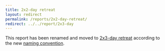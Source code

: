 ```yaml
---
title: 2x2-day retreat
layout: redirect
permalink: /reports/2x2-day-retreat/
redirect: ../../report/2x3-day
---
```


This report has been renamed and moved to [2x3-day retreat](/report/2x3-day) according to the new [naming convention](/report#naming-convention).

